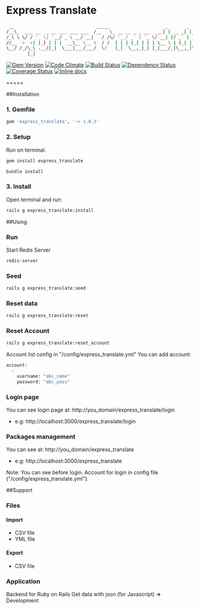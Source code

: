 Express Translate
=====

  ```bash
   __                               _____                     _       _       
  /__\_  ___ __  _ __ ___ ___ ___  /__   \_ __ __ _ _ __  ___| | __ _| |_ ___ 
 /_\ \ \/ / '_ \| '__/ _ \ __/ __|   / /\/ '__/ _` | '_ \/ __| |/ _` | __/ _ \
//__  >  <| |_) | | |  __\__ \__ \  / /  | | | (_| | | | \__ \ | (_| | |_  __/
\__/ /_/\_\ .__/|_|  \___|___/___/  \/   |_|  \__,_|_| |_|___/_|\__,_|\__\___|
          |_|                                                                 
  ``` 

[![Gem Version](https://badge.fury.io/rb/express_translate.svg)](http://badge.fury.io/rb/express_translate)
[![Code Climate](https://codeclimate.com/github/RubifyTechnology/express_translate.png)](https://codeclimate.com/github/RubifyTechnology/express_translate)
[![Build Status](https://travis-ci.org/RubifyTechnology/express_translate.svg?branch=master)](https://travis-ci.org/RubifyTechnology/express_translate)
[![Dependency Status](https://gemnasium.com/RubifyTechnology/express_translate.svg)](https://gemnasium.com/RubifyTechnology/express_translate)
[![Coverage Status](https://coveralls.io/repos/RubifyTechnology/express_translate/badge.png)](https://coveralls.io/r/RubifyTechnology/express_translate)
[![Inline docs](http://inch-ci.org/github/RubifyTechnology/express_translate.png?branch=master)](http://inch-ci.org/github/RubifyTechnology/express_translate)

=====

##Installation
### 1. Gemfile
```bash
gem 'express_translate', '~> 1.0.3'
```
 
### 2. Setup
Run on terminal.
```bash
gem install express_translate
```

```bash
bundle install
```

### 3. Install
Open terminal and run:

```bash
rails g express_translate:install
 ``` 
  
##Using
### Run
Start Redis Server
```bash
redis-server
```

### Seed
```bash
rails g express_translate:seed
```

### Reset data
```bash
rails g express_translate:reset
```
  
### Reset Account
```bash
rails g express_translate:reset_account
```
Account list config in "/config/express_translate.yml"
You can add account:
```bash
account: 
  - 
    username: "abc_name"
    password: "abc_pass"
```
### Login page
You can see login page at:
  http://you_domain/express_translate/login

  * e.g: http://localhost:3000/express_translate/login
  
### Packages management
You can see at: 
  http://you_domain/express_translate

  * e.g: http://localhost:3000/express_translate
  
Note: You can see before login. Account for login in config file ("/config/express_translate.yml").
  
##Support

### Files
#### Import
  * CSV file
  * YML file

#### Export
  * CSV file

### Application
Backend for Ruby on Rails
Get data with json (for Javascript) => Development
